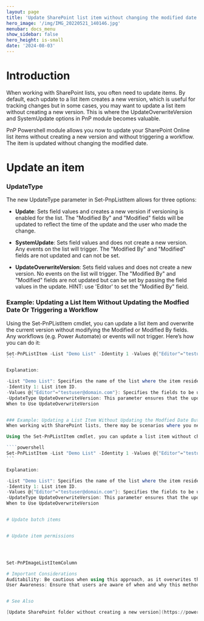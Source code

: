```yaml
---
layout: page
title: 'Update SharePoint list item without changing the modified date'
hero_image: '/img/IMG_20220521_140146.jpg'
menubar: docs_menu
show_sidebar: false
hero_height: is-small
date: '2024-08-03'
---
```


# Introduction
When working with SharePoint lists, you often need to update items. By default, each update to a list item creates a new version, which is useful for tracking changes but in some cases, you may want to update a list item without creating a new version. This is where the UpdateOverwriteVersion and SystemUpdate options in PnP module becomes valuable.

PnP Powershell module allows you now to update your SharePoint Online list items without creating a new version and without triggering a workflow. The item is updated without changing the modified date.


# Update an item

### UpdateType

The new UpdateType parameter in Set-PnpListItem allows for three options:

* **Update**: Sets field values and creates a new version if versioning is enabled for the list. The "Modified By" and "Modified" fields will be updated to reflect the time of the update and the user who made the change.

* **SystemUpdate**: Sets field values and does not create a new version. Any events on the list will trigger. The "Modified By" and "Modified" fields are not updated and can not be set.

* **UpdateOverwriteVersion**: Sets field values and does not create a new version. No events on the list will trigger. The "Modified By" and "Modified" fields are not updated but can be set by passing the field values in the update. HINT: use 'Editor' to set the "Modified By" field.


### Example: Updating a List Item Without Updating the Modfied Date Or Triggering a Workflow
Using the Set-PnPListItem cmdlet, you can update a list item and overwrite the current version without modifying the Modified or Modified By fields. Any workflows (e.g. Power Automate) or events will not trigger. Here’s how you can do it:

````powershell
Set-PnPListItem -List "Demo List" -Identity 1 -Values @{"Editor"="testuser@domain.com"} -UpdateType UpdateOverwriteVersion
```

Explanation:

-List "Demo List": Specifies the name of the list where the item resides.
-Identity 1: List item ID.
-Values @{"Editor"="testuser@domain.com"}: Specifies the fields to be updated. In this example, we are updating the "Editor" field.
-UpdateType UpdateOverwriteVersion: This parameter ensures that the update is applied to the existing version of the item without creating a new version.
When to Use UpdateOverwriteVersion


### Example: Updating a List Item Without Updating the Modfied Date But Triggering a Workflow
When working with SharePoint lists, there may be scenarios where you need to update an item without altering its "Modified" date. This can be important when you want to make background updates to items without signaling to users that a change has occurred, while still triggering associated events or workflows like Power Automate.

Using the Set-PnPListItem cmdlet, you can update a list item without changing its "Modified" date but still trigger workflows. This can be done using the SystemUpdate option

````powershell
Set-PnPListItem -List "Demo List" -Identity 1 -Values @{"Editor"="testuser@domain.com"} -UpdateType SystemUpate
```

Explanation:

-List "Demo List": Specifies the name of the list where the item resides.
-Identity 1: List item ID.
-Values @{"Editor"="testuser@domain.com"}: Specifies the fields to be updated. In this example, we are updating the "Editor" field.
-UpdateType UpdateOverwriteVersion: This parameter ensures that the update is applied to the existing version of the item without creating a new version.
When to Use UpdateOverwriteVersion


# Update batch items


# Update item permissions




Set-PnPImageListItemColumn

# Important Considerations
Auditability: Be cautious when using this approach, as it overwrites the current version, potentially losing track of changes that might be important for auditing purposes.
User Awareness: Ensure that users are aware of when and why this method is used, as it deviates from the usual behavior of versioning in SharePoint.


# See Also

[Update SharePoint folder without creating a new version](https://powershellscripts.github.io/articles/en/SharePointOnline/systemupdatefolder)